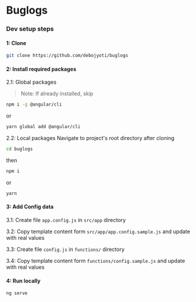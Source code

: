 # Buglogs


### Dev setup steps

#### 1: Clone
```sh
git clone https://github.com/debojyoti/buglogs
```

#### 2: Install required packages

2.1: Global packages

> Note: If already installed, skip
```sh
npm i -g @angular/cli
```
or
```sh
yarn global add @angular/cli
```

2.2: Local packages
Navigate to project's root directory after cloning
```sh
cd buglogs
```
then
```sh
npm i
```
or
```sh
yarn
```

#### 3: Add Config data

3.1: Create file `app.config.js` in `src/app` directory

3.2: Copy template content form `src/app/app.config.sample.js` and update with real values

3.3: Create file `config.js` in `functions/` directory

3.4: Copy template content form `functions/config.sample.js` and update with real values

#### 4: Run locally
```sh
ng serve
```